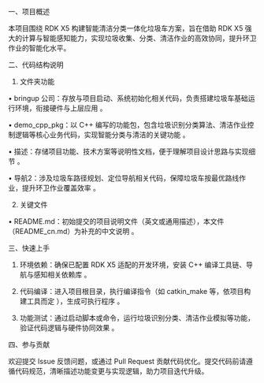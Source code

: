 一、项目概述

本项目围绕 RDK X5 构建智能清洁分类一体化垃圾车方案，旨在借助 RDK X5 强大的计算与智能感知能力，实现垃圾收集、分类、清洁作业的高效协同，提升环卫作业的智能化水平。

二、代码结构说明

1. 文件夹功能

• bringup 公司：存放与项目启动、系统初始化相关代码，负责搭建垃圾车基础运行环境，衔接硬件与上层应用 。

• demo_cpp_pkg：以 C++ 编写的功能包，包含垃圾识别分类算法、清洁作业控制逻辑等核心业务代码，实现智能分类与清洁的关键功能 。

• 描述：存储项目功能、技术方案等说明性文档，便于理解项目设计思路与实现细节 。

• 导航2：涉及垃圾车路径规划、定位导航相关代码，保障垃圾车按最优路线作业，提升环卫作业覆盖效率 。

2. 关键文件

• README.md：初始提交的项目说明文件（英文或通用描述），本文件（README_cn.md）为补充的中文说明 。

三、快速上手

1. 环境依赖：确保已配置 RDK X5 适配的开发环境，安装 C++ 编译工具链、导航与感知相关依赖库 。

2. 代码编译：进入项目根目录，执行编译指令（如 catkin_make 等，依项目构建工具而定 ），生成可执行程序 。

3. 功能测试：通过启动脚本或命令，运行垃圾识别分类、清洁作业模拟等功能，验证代码逻辑与硬件协同效果 。

四、参与贡献

欢迎提交 Issue 反馈问题，或通过 Pull Request 贡献代码优化。提交代码前请遵循代码规范，清晰描述功能变更与实现逻辑，助力项目迭代升级。
